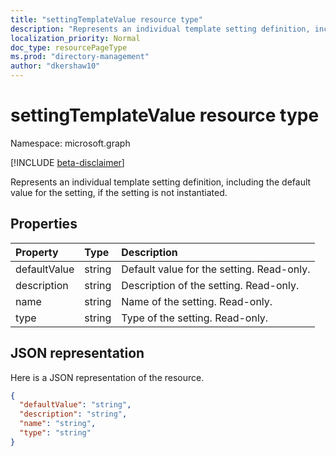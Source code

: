 ```yaml
---
title: "settingTemplateValue resource type"
description: "Represents an individual template setting definition, including the default value for the setting, if the setting is not instantiated."
localization_priority: Normal
doc_type: resourcePageType
ms.prod: "directory-management"
author: "dkershaw10"
---
```


# settingTemplateValue resource type

Namespace: microsoft.graph

[!INCLUDE [beta-disclaimer](../../includes/beta-disclaimer.md)]

Represents an individual template setting definition, including the default value for the setting, if the setting is not instantiated.


## Properties
| Property	   | Type	|Description|
|:---------------|:--------|:----------|
|defaultValue|string|Default value for the setting. Read-only.|
|description|string|Description of the setting. Read-only.|
|name|string|Name of the setting. Read-only.|
|type|string|Type of the setting. Read-only.|

## JSON representation

Here is a JSON representation of the resource.

<!-- {
  "blockType": "resource",
  "optionalProperties": [

  ],
  "@odata.type": "microsoft.graph.settingTemplateValue"
}-->

```json
{
  "defaultValue": "string",
  "description": "string",
  "name": "string",
  "type": "string"
}

```

<!-- uuid: 8fcb5dbc-d5aa-4681-8e31-b001d5168d79
2015-10-25 14:57:30 UTC -->
<!--
{
  "type": "#page.annotation",
  "description": "settingTemplateValue resource",
  "keywords": "",
  "section": "documentation",
  "tocPath": "",
  "suppressions": []
}
-->


